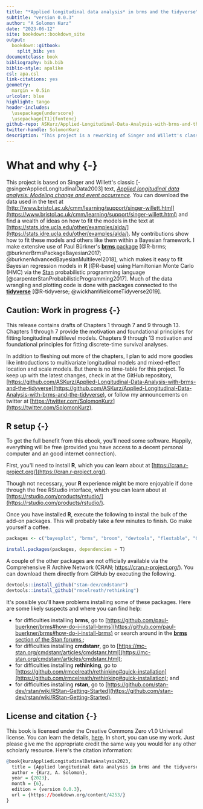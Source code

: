 ```yaml
--- 
title: "*Applied longitudinal data analysis* in brms and the tidyverse"
subtitle: "version 0.0.3"
author: "A Solomon Kurz"
date: "2023-06-12"
site: bookdown::bookdown_site
output: 
  bookdown::gitbook:
    split_bib: yes
documentclass: book
bibliography: bib.bib
biblio-style: apalike
csl: apa.csl
link-citations: yes
geometry:
  margin = 0.5in
urlcolor: blue
highlight: tango
header-includes:
  \usepackage{underscore}
  \usepackage[T1]{fontenc}
github-repo: ASKurz/Applied-Longitudinal-Data-Analysis-with-brms-and-the-tidyverse
twitter-handle: SolomonKurz
description: "This project is a reworking of Singer and Willett's classic (2003) text within a contemporary Bayesian framework with emphasis of the brms and tidyverse packages within the R computational framework."
---
```


# What and why {-}

This project is based on Singer and Willett's classic [-@singerAppliedLongitudinalData2003] text, [*Applied longitudinal data analysis: Modeling change and event occurrence*](https://www.oxfordscholarship.com/view/10.1093/acprof:oso/9780195152968.001.0001/acprof-9780195152968). You can download the data used in the text at [http://www.bristol.ac.uk/cmm/learning/support/singer-willett.html](https://www.bristol.ac.uk/cmm/learning/support/singer-willett.html) and find a wealth of ideas on how to fit the models in the text at [https://stats.idre.ucla.edu/other/examples/alda/](https://stats.idre.ucla.edu/other/examples/alda/). My contributions show how to fit these models and others like them within a Bayesian framework. I make extensive use of Paul Bürkner's [**brms** package](https://github.com/paul-buerkner/brms) [@R-brms; @burknerBrmsPackageBayesian2017; @burknerAdvancedBayesianMultilevel2018], which makes it easy to fit Bayesian regression models in **R** [@R-base] using Hamiltonian Monte Carlo (HMC) via the [Stan](https://mc-stan.org) probabilistic programming language [@carpenterStanProbabilisticProgramming2017]. Much of the data wrangling and plotting code is done with packages connected to the [**tidyverse**](http://style.tidyverse.org) [@R-tidyverse; @wickhamWelcomeTidyverse2019].

## Caution: Work in progress {-}

This release contains drafts of Chapters 1 through 7 and 9 through 13. Chapters 1 through 7 provide the motivation and foundational principles for fitting longitudinal multilevel models. Chapters 9 through 13 motivation and foundational principles for fitting discrete-time survival analyses.

In addition to fleshing out more of the chapters, I plan to add more goodies like introductions to multivariate longitudinal models and mixed-effect location and scale models. But there is no time-table for this project. To keep up with the latest changes, check in at the GitHub repository, [https://github.com/ASKurz/Applied-Longitudinal-Data-Analysis-with-brms-and-the-tidyverse](https://github.com/ASKurz/Applied-Longitudinal-Data-Analysis-with-brms-and-the-tidyverse), or follow my announcements on twitter at [https://twitter.com/SolomonKurz](https://twitter.com/SolomonKurz).

## **R** setup {-}

To get the full benefit from this ebook, you'll need some software. Happily, everything will be free (provided you have access to a decent personal computer and an good internet connection).

First, you'll need to install **R**, which you can learn about at [https://cran.r-project.org/](https://cran.r-project.org/).

Though not necessary, your **R** experience might be more enjoyable if done through the free RStudio interface, which you can learn about at [https://rstudio.com/products/rstudio/](https://rstudio.com/products/rstudio/).

Once you have installed **R**, execute the following to install the bulk of the add-on packages. This will probably take a few minutes to finish. Go make yourself a coffee.


```r
packages <- c("bayesplot", "brms", "broom", "devtools", "flextable", "GGally", "ggmcmc", "ggrepel", "gtools", "loo", "patchwork", "psych", "Rcpp", "remotes", "rstan", "StanHeaders", "survival", "tidybayes", "tidyverse")

install.packages(packages, dependencies = T)
```

A couple of the other packages are not officially available via the Comprehensive R Archive Network (CRAN; https://cran.r-project.org/). You can download them directly from GitHub by executing the following.


```r
devtools::install_github("stan-dev/cmdstanr")
devtools::install_github("rmcelreath/rethinking")
```

It's possible you'll have problems installing some of these packages. Here are some likely suspects and where you can find help:

* for difficulties installing **brms**, go to [https://github.com/paul-buerkner/brms#how-do-i-install-brms](https://github.com/paul-buerkner/brms#how-do-i-install-brms) or search around in the [**brms** section of the Stan forums ](https://discourse.mc-stan.org/c/interfaces/brms/36);
* for difficulties installing **cmdstanr**, go to [https://mc-stan.org/cmdstanr/articles/cmdstanr.html](https://mc-stan.org/cmdstanr/articles/cmdstanr.html);
* for difficulties installing **rethinking**, go to [https://github.com/rmcelreath/rethinking#quick-installation](https://github.com/rmcelreath/rethinking#quick-installation); and
* for difficulties installing **rstan**, go to [https://github.com/stan-dev/rstan/wiki/RStan-Getting-Started](https://github.com/stan-dev/rstan/wiki/RStan-Getting-Started).

## License and citation {-}

This book is licensed under the Creative Commons Zero v1.0 Universal license. You can learn the details, [here](https://github.com/ASKurz/Applied-Longitudinal-Data-Analysis-with-brms-and-the-tidyverse/blob/master/LICENSE). In short, you can use my work. Just please give me the appropriate credit the same way you would for any other scholarly resource. Here's the citation information:


```r
@book{kurzAppliedLongitudinalDataAnalysis2023,
  title = {Applied longitudinal data analysis in brms and the tidyverse},
  author = {Kurz, A. Solomon},
  year = {2023},
  month = {6},
  edition = {version 0.0.3},
  url = {https://bookdown.org/content/4253/}
}
```

